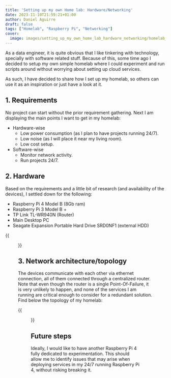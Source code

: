 ```yaml
---
title: 'Setting up my own Home lab: Hardware/Networking'
date: 2023-11-10T21:59:21+01:00
author: Daniel Aguirre
draft: false
tags: ["Homelab", "Raspberry Pi", "Networking"]
cover:
  image: images/setting_up_my_own_home_lab_hardware_networking/homelab_network_topology.png
---
```


As a data engineer, it is quite obvious that I like tinkering with technology, specially with software related stuff. Because of this, some time ago I decided to setup my own simple homelab where I could experiment and run scripts around without worrying about setting up cloud services.

As such, I have decided to share how I set up my homelab, so others can use it as an inspiration or just have a look at it.

## 1. Requirements
No project can start without the prior requirement gathering. Next I am displaying the main points I want to get in my homelab:
* Hardware-wise
  * Low power consumption (as I plan to have projects running 24/7).
  * Low noise (as I will place it near my living room).
  * Low cost setup.
* Software-wise
  * Monitor network activity.
  * Run projects 24/7.

## 2. Hardware
Based on the requirements and a little bit of research (and availability of the devices), I settled down for the following:
* Raspberry Pi 4 Model B (8Gb ram)
* Raspberry Pi 3 Model B +
* TP Link TL-WR940N (Router)
* Main Desktop PC
* Seagate Expansion Portable Hard Drive SRD0NF1 (external HDD)

{{<figure src="/images/setting_up_my_own_home_lab_hardware_networking/hardware.jpg" title="Homelab hardware." alt="Homelab hardware." width="100%">}}

## 3. Network architecture/topology
The devices communicate with each other via ethernet connection, all of them connected through a centralized router. Note that even though the router is a single Point-Of-Failure, it is very unlikely to happen, and none of the services I am running are critical enough to consider for a redundant solution. Find below the topology of my homelab:

{{<figure src="/images/setting_up_my_own_home_lab_hardware_networking/homelab_network_topology.png" title="Overview of Network topology." alt="Overview of Network topology." width="100%">}}

## Future steps
Ideally, I would like to have another Raspberry Pi 4 fully dedicated to experimentation. This should allow me to identify issues that may arise when deploying services in my 24/7 running Raspberry Pi 4, without risking breaking it. 
